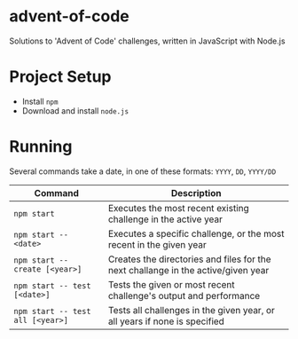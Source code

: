 # advent-of-code

Solutions to 'Advent of Code' challenges, written in JavaScript with Node.js

# Project Setup

- Install `npm`
- Download and install `node.js`

# Running

Several commands take a date, in one of these formats: `YYYY`, `DD`, `YYYY/DD`

| Command | Description |
| --- | --- |
| `npm start` | Executes the most recent existing challenge in the active year |
| `npm start -- <date>` | Executes a specific challenge, or the most recent in the given year |
| `npm start -- create [<year>]` | Creates the directories and files for the next challange in the active/given year |
| `npm start -- test [<date>]` | Tests the given or most recent challenge's output and performance |
| `npm start -- test all [<year>]` | Tests all challenges in the given year, or all years if none is specified |
